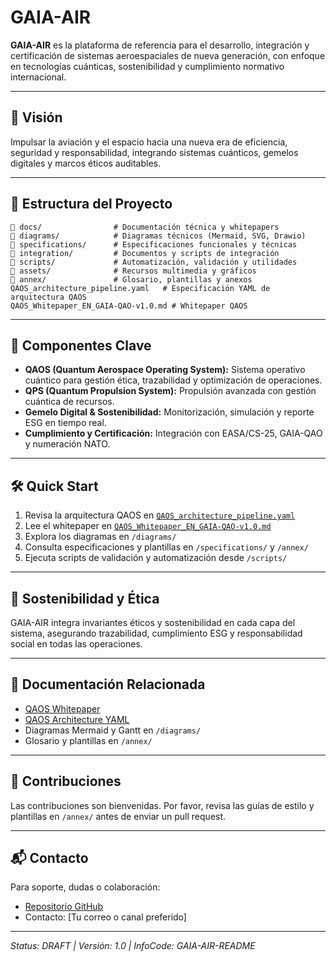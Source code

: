 # GAIA-AIR

**GAIA-AIR** es la plataforma de referencia para el desarrollo, integración y certificación de sistemas aeroespaciales de nueva generación, con enfoque en tecnologías cuánticas, sostenibilidad y cumplimiento normativo internacional.

---

## 🚀 Visión

Impulsar la aviación y el espacio hacia una nueva era de eficiencia, seguridad y responsabilidad, integrando sistemas cuánticos, gemelos digitales y marcos éticos auditables.

---

## 📂 Estructura del Proyecto

```
📁 docs/                # Documentación técnica y whitepapers
📁 diagrams/            # Diagramas técnicos (Mermaid, SVG, Drawio)
📁 specifications/      # Especificaciones funcionales y técnicas
📁 integration/         # Documentos y scripts de integración
📁 scripts/             # Automatización, validación y utilidades
📁 assets/              # Recursos multimedia y gráficos
📁 annex/               # Glosario, plantillas y anexos
QAOS_architecture_pipeline.yaml   # Especificación YAML de arquitectura QAOS
QAOS_Whitepaper_EN_GAIA-QAO-v1.0.md # Whitepaper QAOS
```

---

## 🧩 Componentes Clave

- **QAOS (Quantum Aerospace Operating System):** Sistema operativo cuántico para gestión ética, trazabilidad y optimización de operaciones.
- **QPS (Quantum Propulsion System):** Propulsión avanzada con gestión cuántica de recursos.
- **Gemelo Digital & Sostenibilidad:** Monitorización, simulación y reporte ESG en tiempo real.
- **Cumplimiento y Certificación:** Integración con EASA/CS-25, GAIA-QAO y numeración NATO.

---

## 🛠️ Quick Start

1. Revisa la arquitectura QAOS en [`QAOS_architecture_pipeline.yaml`](./QAOS_architecture_pipeline.yaml)
2. Lee el whitepaper en [`QAOS_Whitepaper_EN_GAIA-QAO-v1.0.md`](./QAOS_Whitepaper_EN_GAIA-QAO-v1.0.md)
3. Explora los diagramas en `/diagrams/`
4. Consulta especificaciones y plantillas en `/specifications/` y `/annex/`
5. Ejecuta scripts de validación y automatización desde `/scripts/`

---

## 🌱 Sostenibilidad y Ética

GAIA-AIR integra invariantes éticos y sostenibilidad en cada capa del sistema, asegurando trazabilidad, cumplimiento ESG y responsabilidad social en todas las operaciones.

---

## 📑 Documentación Relacionada

- [QAOS Whitepaper](./QAOS_Whitepaper_EN_GAIA-QAO-v1.0.md)
- [QAOS Architecture YAML](./QAOS_architecture_pipeline.yaml)
- Diagramas Mermaid y Gantt en `/diagrams/`
- Glosario y plantillas en `/annex/`

---

## 🤝 Contribuciones

Las contribuciones son bienvenidas. Por favor, revisa las guías de estilo y plantillas en `/annex/` antes de enviar un pull request.

---

## 📬 Contacto

Para soporte, dudas o colaboración:
- [Repositorio GitHub](https://github.com/robbbo-t/GAIA-AIR)
- Contacto: [Tu correo o canal preferido]

---

_Status: DRAFT | Versión: 1.0 | InfoCode: GAIA-AIR-README_
